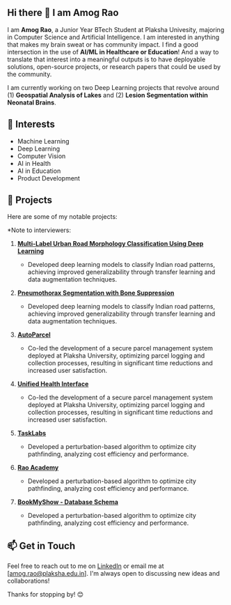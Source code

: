## Hi there 👋 I am Amog Rao

<!--
**amograo24/amograo24** is a ✨ _special_ ✨ repository because its `README.md` (this file) appears on your GitHub profile.

Here are some ideas to get you started:

- 🔭 I’m currently working on ...
- 🌱 I’m currently learning ...
- 👯 I’m looking to collaborate on ...
- 🤔 I’m looking for help with ...
- 💬 Ask me about ...
- 📫 How to reach me: ...
- 😄 Pronouns: ...
- ⚡ Fun fact: ...
-->

I am **Amog Rao**, a Junior Year BTech Student at Plaksha Univesity, majoring in Computer Science and Artificial Intelligence. I am interested in anything that makes my brain sweat or has community impact. I find a good intersection in the use of **AI/ML in Healthcare or Education**! And a way to translate that interest into a meaningful outputs is to have deployable solutions, open-source projects, or research papers that could be used by the community.

I am currently working on two Deep Learning projects that revolve around (1) **Geospatial Analysis of Lakes** and (2) **Lesion Segmentation within Neonatal Brains**.

## 🌱 Interests
- Machine Learning
- Deep Learning
- Computer Vision
- AI in Health
- AI in Education
- Product Development

<!--## 🔧 Technologies & Tools
- Python
- TensorFlow
- Keras
- OpenCV
- Git & GitHub
- SQL
- [Add any other relevant technologies or tools you use] -->

## 🚀 Projects
Here are some of my notable projects:

*Note to interviewers:

1. **[Multi-Label Urban Road Morphology Classification Using Deep Learning](https://github.com/amograo24/IISc-Road-Morphology-Classification)**
   - Developed deep learning models to classify Indian road patterns, achieving improved generalizability through transfer learning and data augmentation techniques.
  
2. **[Pneumothorax Segmentation with Bone Suppression](https://github.com/Pneumothorax-Segmentation-Model/Pneumothorax-Segmentation)**
   - Developed deep learning models to classify Indian road patterns, achieving improved generalizability through transfer learning and data augmentation techniques.

3. **[AutoParcel](https://github.com/amograo24/AutoParcelNext)**
   - Co-led the development of a secure parcel management system deployed at Plaksha University, optimizing parcel logging and collection processes, resulting in significant time reductions and increased user satisfaction.
  
4. **[Unified Health Interface](https://github.com/yourusername/project-repo2)**
   - Co-led the development of a secure parcel management system deployed at Plaksha University, optimizing parcel logging and collection processes, resulting in significant time reductions and increased user satisfaction.

5. **[TaskLabs](https://github.com/amograo24/TaskLabs-Public)**
   - Developed a perturbation-based algorithm to optimize city pathfinding, analyzing cost efficiency and performance.

6. **[Rao Academy](https://github.com/amograo24/RaoAcademy)**
   - Developed a perturbation-based algorithm to optimize city pathfinding, analyzing cost efficiency and performance.
     
7. **[BookMyShow - Database Schema](https://github.com/amograo24/BookMyShow-SQL-Project)**
   - Developed a perturbation-based algorithm to optimize city pathfinding, analyzing cost efficiency and performance.

## 📫 Get in Touch
Feel free to reach out to me on [LinkedIn](https://linkedin.com/in/amog-rao) or email me at [amog.rao@plaksha.edu.in]. I'm always open to discussing new ideas and collaborations!

Thanks for stopping by! 😊

